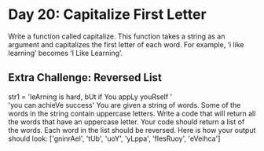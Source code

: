 # Day 20: Capitalize First Letter
Write a function called capitalize. This function takes a string
as an argument and capitalizes the first letter of each word. For
example, ‘i like learning’ becomes ‘I Like Learning’.

## Extra Challenge: Reversed List
str1 = 'leArning is hard, bUt if You appLy youRself ' \
'you can achieVe success'
You are given a string of words. Some of the words in the string
contain uppercase letters. Write a code that will return all the
words that have an uppercase letter. Your code should return a
list of the words. Each word in the list should be reversed. Here
is how your output should look:
['gninrAel', 'tUb', 'uoY', 'yLppa', 'flesRuoy', 'eVeihca']